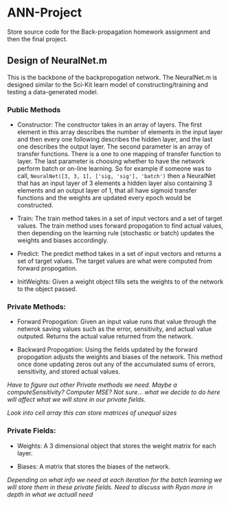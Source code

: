 # ANN-Project
Store source code for the Back-propagation homework assignment and then the final project.

## Design of NeuralNet.m
This is the backbone of the backpropogation network. The NeuralNet.m is designed similar to the Sci-Kit learn model of constructing/training and testing a data-generated model.

### Public Methods
* Constructor: The constructor takes in an array of layers. The first element in this array describes the number of elements in the input layer and then every one following describes the hidden layer, and the last one describes the output layer. The second parameter is an array of transfer functions. There is a one to one mapping of transfer function to layer. The last parameter is choosing whether to have the network perform batch or on-line learning. So for example if someone was to call, `NeuralNet([3, 3, 1], ['sig, 'sig'], 'batch')` then a NeuralNet that has an input layer of 3 elements a hidden layer also containing 3 elements and an output layer of 1, that all have sigmoid transfer functions and the weights are updated every epoch would be constructed. 

* Train:  The train method takes in a set of input vectors and a set of target values. The train method uses forward propogation to find actual values, then depending on the learning rule (stochastic or batch) updates the weights and biases accordingly.

* Predict: The predict method takes in a set of input vectors and returns a set of target values. The target values are what were computed from forward propogation.

* InitWeights: Given a weight object fills sets the weights to of the network to the object passed. 

### Private Methods:
* Forward Propogation: Given an input value runs that value through the netwrok saving values such as the error, sensitivity, and actual value outputed. Returns the actual value returned from the network.

* Backward Propogation: Using the fields updated by the forward propogation adjusts the weights and biases of the network. This method once done updating zeros out any of the accumulated sums of errors, sensitivity, and stored actual values.

_Have to figure out other Private methods we need. Maybe a computeSensitivity? Computer MSE? Not sure... what we decide to do here will affect what we will store in our private fields._

_Look into cell array this can store matrices of unequal sizes_

### Private Fields:
* Weights: A 3 dimensional object that stores the weight matrix for each layer. 

* Biases: A matrix that stores the biases of the network.

_Depending on what info we need at each iteration for the batch learning we will store them in these private fields. Need to discuss with Ryan more in depth in what we actuall need_
